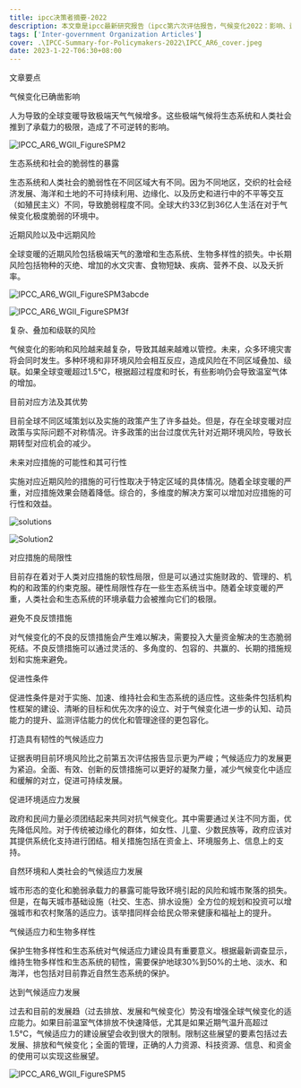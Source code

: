 ```yaml
---
title: ipcc决策者摘要-2022
description: 本文章是ipcc最新研究报告（ipcc第六次评估报告，气候变化2022：影响、适应和脆弱性）
tags: ['Inter-government Organization Articles']
cover: .\IPCC-Summary-for-Policymakers-2022\IPCC_AR6_cover.jpeg
date: 2023-1-22-T06:30+08:00
---
```






文章要点

气候变化已确凿影响



人为导致的全球变暖导致极端天气气候增多。这些极端气候将生态系统和人类社会推到了承载力的极限，造成了不可逆转的影响。

![IPCC_AR6_WGII_FigureSPM2](C:./IPCC-Summary-for-Policymakers-2022/IPCC_AR6_WGII_FigureSPM2.png)

生态系统和社会的脆弱性的暴露

生态系统和人类社会的脆弱性在不同区域大有不同。因为不同地区，交织的社会经济发展、海洋和土地的不可持续利用、边缘化、以及历史和进行中的不平等交互（如殖民主义）不同，导致脆弱程度不同。全球大约33亿到36亿人生活在对于气候变化极度脆弱的环境中。



近期风险以及中远期风险

全球变暖的近期风险包括极端天气的激增和生态系统、生物多样性的损失。中长期风险包括物种的灭绝、增加的水文灾害、食物短缺、疾病、营养不良、以及夭折率。



![IPCC_AR6_WGII_FigureSPM3abcde](C:./IPCC-Summary-for-Policymakers-2022/IPCC_AR6_WGII_FigureSPM3abcde.png)



![IPCC_AR6_WGII_FigureSPM3f](C:./IPCC-Summary-for-Policymakers-2022/IPCC_AR6_WGII_FigureSPM3f.png)

复杂、叠加和级联的风险

气候变化的影响和风险越来越复杂，导致其越来越难以管控。未来，众多环境灾害将会同时发生。多种环境和非环境风险会相互反应，造成风险在不同区域叠加、级联。如果全球变暖超过1.5℃，根据超过程度和时长，有些影响仍会导致温室气体的增加。



目前对应方法及其优势

目前全球不同区域策划以及实施的政策产生了许多益处。但是，存在全球变暖对应政策与实际问题不对称情况。许多政策的出台过度优先针对近期环境风险，导致长期转型对应机会的减少。



未来对应措施的可能性和其可行性

实施对应近期风险的措施的可行性取决于特定区域的具体情况。随着全球变暖的严重，对应措施效果会随着降低。综合的，多维度的解决方案可以增加对应措施的可行性和效益。

![solutions](C:./IPCC-Summary-for-Policymakers-2022/solutions.png)

![Solution2](C:./IPCC-Summary-for-Policymakers-2022/Solution2.png)

对应措施的局限性

目前存在着对于人类对应措施的软性局限，但是可以通过实施财政的、管理的、机构的和政策的约束克服。硬性局限性存在一些生态系统当中。随着全球变暖的严重，人类社会和生态系统的环境承载力会被推向它们的极限。



避免不良反馈措施

对气候变化的不良的反馈措施会产生难以解决，需要投入大量资金解决的生态脆弱死结。不良反馈措施可以通过灵活的、多角度的、包容的、共赢的、长期的措施规划和实施来避免。





促进性条件

促进性条件是对于实施、加速、维持社会和生态系统的适应性。这些条件包括机构性框架的建设、清晰的目标和优先次序的设立、对于气候变化进一步的认知、动员能力的提升、监测评估能力的优化和管理途径的更包容化。



打造具有韧性的气候适应力

证据表明目前环境风险比之前第五次评估报告显示更为严峻；气候适应力的发展更为紧迫。全面、有效、创新的反馈措施可以更好的凝聚力量，减少气候变化中适应和缓解的对立，促进可持续发展。



促进环境适应力发展

政府和民间力量必须团结起来共同对抗气候变化。其中需要通过关注不同方面，优先降低风险。对于传统被边缘化的群体，如女性、儿童、少数民族等，政府应该对其提供系统化支持进行团结。相关措施包括在资金上、环境服务上、信息上的支持。



自然环境和人类社会的气候适应力发展

城市形态的变化和脆弱承载力的暴露可能导致环境引起的风险和城市聚落的损失。但是，在每天城市基础设施（社交、生态、排水设施）全方位的规划和投资可以增强城市和农村聚落的适应力。该举措同样会给民众带来健康和福祉上的提升。



气候适应力和生物多样性

保护生物多样性和生态系统对气候适应力建设具有重要意义。根据最新调查显示，维持生物多样性和生态系统的韧性，需要保护地球30%到50%的土地、淡水、和海洋，也包括对目前靠近自然生态系统的保护。



达到气候适应力发展

过去和目前的发展趋（过去排放、发展和气候变化）势没有增强全球气候变化的适应能力。如果目前温室气体排放不快速降低，尤其是如果近期气温升高超过1.5℃，气候适应力的建设展望会收到很大的限制。限制这些展望的要素包括过去发展、排放和气候变化；全面的管理，正确的人力资源、科技资源、信息、和资金的使用可以实现这些展望。

![IPCC_AR6_WGII_FigureSPM5](C:./IPCC-Summary-for-Policymakers-2022/IPCC_AR6_WGII_FigureSPM5.png)